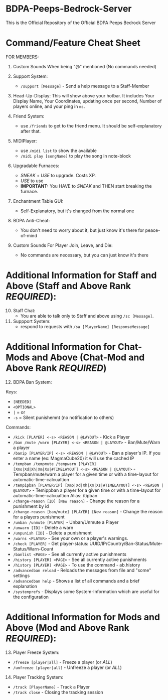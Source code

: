 # BDPA-Peeps-Bedrock-Server
This is the Official Repository of the Official BDPA Peeps Bedrock Server


# Command/Feature Cheat Sheet

FOR MEMBERS:

1. Custom Sounds When being "@" mentioned (No commands needed)
1. Support System:
    * ```/support [Message]``` - Send a help message to a Staff-Member
  
3. Head-Up-Display: This will show above your hotbar. It includes Your Display Name, Your Coordinates, updating once per second, Number of players online, and your ping in ```ms```. 

4. Friend System:
    * use ```/friends``` to get to the friend menu. It should be self-explanatory after that.
5. MIDIPlayer:
    * use ```/midi list``` to show the available
    * ```/midi play [songName]``` to play the song in note-block
6. Upgradable Furnaces:
    * *SNEAK* + *USE* to upgrade. Costs XP.
    * *USE* to use
    * **IMPORTANT:** You HAVE to *SNEAK* and THEN start breaking the furnace.
    
7. Enchantment Table GUI:
    * Self-Explanatory, but it's changed from the normal one
    
8. BDPA Anti-Cheat:
    * You don't need to worry about it, but just know it's there for peace-of-mind
    
9. Custom Sounds For Player Join, Leave, and Die:
    * No commands are necessary, but you can just know it's there
    
# Additional Information for Staff and Above (Staff and Above Rank *REQUIRED*):

10. Staff Chat:
    * You are able to talk only to Staff and above using ```/sc [Message]```.
11. Suppport System:
    * respond to requests with ```/sa [PlayerName] [ResponseMessage]```
    
# Additional Information for Chat-Mods and Above (Chat-Mod and Above Rank *REQUIRED*)

12. BDPA Ban System:

Keys:
  * ```[NEEDED]```
  * ```<OPTIONAL>```
  * ```|``` = or
  * ```-s``` = Silent punishemnt (no notification to others)
  
Commands:
   * ```/kick [PLAYER] <-s> <REASON | @LAYOUT>``` - Kick a Player
   * ```/ban /mute /warn [PLAYER] <-s> <REASON | @LAYOUT>``` - Ban/Mute/Warn a player
   * ```/banip [PLAYER/IP] <-s> <REASON | @LAYOUT>``` - Ban a player's IP. If you enter a name (ex: MagmaCube20) it will use the cached IP
   * ```/tempban /tempmute /tempwarn [PLAYER] [Xmo|Xd|Xh|Xm|Xs|#TIMELAYOUT] <-s> <REASON | @LAYOUT>``` - Tempban/mute/warn a player for a given time or with a time-layout for automatic-time-calcualtion
   * ```/tempipban [PLAYER/IP] [Xmo|Xd|Xh|Xm|Xs|#TIMELAYOUT] <-s> <REASON | @LAYOUT>``` - Temippban a player for a given time or with a time-layout for automatic-time-calcualtion
Alias: /tipban
   * ```/change-reason [ID] [New reason]``` - Change the reason for a punishment by id
   * ```/change-reason [ban/mute] [PLAYER] [New reason]``` - Change the reason for a players punishment
   * ```/unban /unmute [PLAYER]``` - Unban/Unmute a Player
   * ```/unwarn [ID]``` - Delete a warn
   * ```/unpunish [ID]``` - Delete a punishment
   * ```/warns <PLAYER>``` - See your own or a player's warnings.
   * ```/check [PLAYER]``` - Get player-status: UUID/IP/Country/Ban-Status/Mute-Status/Warn-Count
   * ```/banlist <PAGE>``` - See all currently active punishments
   * ```/history [PLAYER] <PAGE>``` - See all currently active punishments
   * ```/history [PLAYER] <PAGE>``` - To use the command - ab.history
   * ```/advancedban reload``` - Reloads the messages from file and "some" settings
   * ```/advancedban help``` - Shows a list of all commands and a brief explanation
   * ```/systemprefs``` - Displays some System-Information which are useful for the configuration

# Additional Information for Mods and Above (Mod and Above Rank *REQUIRED*):

13. Player Freeze System:
   * ```/freeze [player|all]``` - Freeze a player (or *ALL*)
   * ```/unfreeze [player|all]``` - Unfreeze a player (or *ALL*)

14. Player Tracking System:
   * ```/track [PlayerName]``` - Track a Player
   * ```/track close``` - Closing the tracking session
